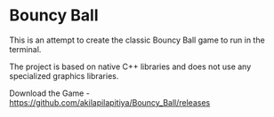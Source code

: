 
# Bouncy Ball

This is an attempt to create the classic Bouncy Ball game to run in the terminal. 

The project is based on native C++ libraries and does not use any specialized graphics libraries.

Download the Game - https://github.com/akilapilapitiya/Bouncy_Ball/releases


